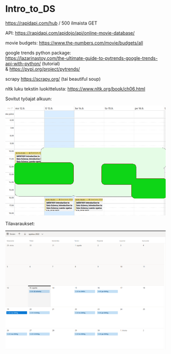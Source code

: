 # Intro_to_DS

https://rapidapi.com/hub / 500 ilmaista GET

API: https://rapidapi.com/apidojo/api/online-movie-database/

movie budgets: https://www.the-numbers.com/movie/budgets/all

google trends python package:  
https://lazarinastoy.com/the-ultimate-guide-to-pytrends-google-trends-api-with-python/ (tutorial)  
& https://pypi.org/project/pytrends/

scrapy https://scrapy.org/ (tai beautiful soup)

nltk luku tekstin luokittelusta: https://www.nltk.org/book/ch06.html

Sovitut työajat alkuun:

![](./misc/projekti_tyoajat.png)

Tilavaraukset:

![](./misc/tilavaraukset.png)
